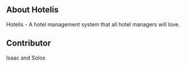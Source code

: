 
## About Hotelis

Hotelis - A hotel management system that all hotel managers will love.
## Contributor
Isaac and Solos
